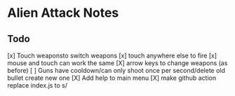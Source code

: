 # Alien Attack Notes

## Todo

[x] Touch weaponsto switch weapons
[x] touch anywhere else to fire
[x] mouse and touch can work the same
[X] arrow keys to change weapons (as before)
[ ] Guns have cooldown/can only shoot once per second/delete old bullet create new one
[X] Add help to main menu
[X] make github action replace index.js to s/<script src="index.js">/<script src="index.js?m=timestamp">/
[X] ~black background~

Timer:
  can_shoot = true
fire:
  can_shoot = false

Ufos respawn if they hit the edge and not all are dead yet
better luck next time, then game exits

	if (score_ >= roundno_ * WINNING_MULTIPLIER)
	{
		// yay! we've won!
		nextRound();
	}

ufo

	// Check for Collisions with Other UFOs
	for ( int c = 0; c < MAXUFOS; ++c )
	{
		UFO* ufo = Game::GetApp()->GetUfo(c);

		// Check for intersect
		if ( collision( ufo ) )
		{
			// If Other Isn't On Fire and We Are
			if ( ( status_ == UFO_BURN ) && ( ufo->getStatus() != UFO_BURN ) )
			{
				Game::GetApp()->IncScore();
			}
		}
	}
	
weapon

Weapon::Weapon(HINSTANCE h,int x, int y):ImageClass(h, IDR_FIRESTORMGUN)
{
	// if x coord is 0, why adjust it?
	basex_ = x;
	basey_ = y;
	
	// One Bullet per gun
	bullet = new Bullet(h);
	bullet->setX(-100);
	bullet->setY(-100);
	bullet->disabled();
	type_ = MAX_WEAPON; // unset
	count_ = 0;
}
